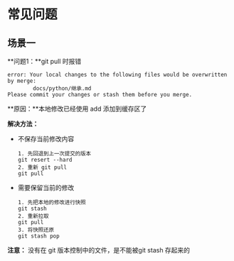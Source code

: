 # 常见问题

## 场景一

**问题1：**git pull 时报错

```
error: Your local changes to the following files would be overwritten by merge:
        docs/python/继承.md
Please commit your changes or stash them before you merge.
```

**原因：**本地修改已经使用 add 添加到缓存区了

**解决方法：**

+ 不保存当前修改内容

  ```git
  1. 先回退到上一次提交的版本
  git resert --hard
  2. 重新 git pull
  git pull
  ```

+ 需要保留当前的修改

  ```
  1. 先把本地的修改进行快照
  git stash
  2. 重新拉取
  git pull
  3. 将快照还原
  git stash pop
  ```

**注意：** 没有在 git 版本控制中的文件，是不能被git stash 存起来的